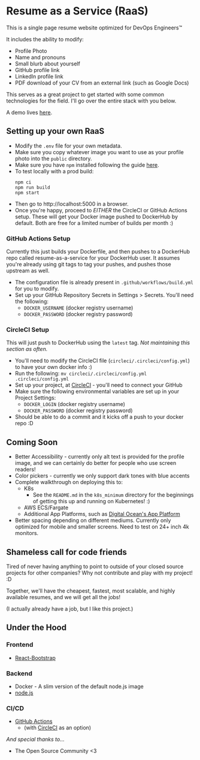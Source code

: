 Resume as a Service (RaaS)
=====================
This is a single page resume website optimized for DevOps Engineers&trade;

It includes the ability to modify:
* Profile Photo
* Name and pronouns
* Small blurb about yourself
* GitHub profile link
* LinkedIn profile link
* PDF download of your CV from an external link (such as Google Docs)

This serves as a great project to get started with some common technologies for
the field. I'll go over the entire stack with you below.

A demo lives [here](https://jessebot.work).

Setting up your own RaaS
-------------------------
* Modify the `.env` file for your own metadata.
* Make sure you copy whatever image you want to use as your profile photo into 
  the `public` directory.
* Make sure you have `npm` installed following the guide [here](https://docs.npmjs.com/cli/v7/configuring-npm/install).
* To test locally with a prod build:
  ```
  npm ci
  npm run build
  npm start
  ```
* Then go to http://localhost:5000 in a browser.
* Once you're happy, proceed to *EITHER* the CircleCI or GitHub Actions setup.
  These will get your Docker image pushed to DockerHub by default. Both are
  free for a limited number of builds per month :)

### GitHub Actions Setup
Currently this just builds your Dockerfile, and then pushes to a DockerHub repo called resume-as-a-service for your DockerHub user. It assumes you're already using git tags to tag your pushes, and pushes those upstream as well.

* The configuration file is already present in `.github/workflows/build.yml` for you to modify.
* Set up your GitHub Repository Secrets in Settings > Secrets. You'll need the following: 
  * `DOCKER_USERNAME` (docker registry username)
  * `DOCKER_PASSWORD` (docker registry password)

### CircleCI Setup
This will just push to DockerHub using the `latest` tag.
*Not maintaining this section as often.*

* You'll need to modify the CircleCI file (`circleci/.circleci/config.yml`) to have your own docker info :)
* Run the following: `mv circleci/.circleci/config.yml .circleci/config.yml`
* Set up your project, at [CircleCI](https://app.circleci.com/) - you'll need to connect your GitHub
* Make sure the following environmental variables are set up in your Project Settings:
  * `DOCKER_LOGIN` (docker registry username)
  * `DOCKER_PASSWORD` (docker registry password)
* Should be able to do a commit and it kicks off a push to your docker repo :D

## Coming Soon
 - Better Accessibility - currently only alt text is provided for the profile
   image, and we can certainly do better for people who use screen readers!
 - Color pickers - currently we only support dark tones with blue accents
 - Complete walkthrough on deploying this to:
   * K8s
     * See the `README.md` in the `k8s_minimum` directory for the beginnings of
       getting this up and running on Kubernetes! :)
   * AWS ECS/Fargate
   * Additional App Platforms, such as [Digital Ocean's App Platform](https://www.digitalocean.com/products/app-platform/)
- Better spacing depending on different mediums. Currently only optimized for 
  mobile and smaller screens. Need to test on 24+ inch 4k monitors.


Shameless call for code friends
-------------------------------
Tired of never having anything to point to
outside of your closed source projects for other companies? Why not contribute 
and play with my project! :D

Together, we'll have the cheapest, fastest, most scalable, and highly available
resumes, and we will get all the jobs!

(I actually already have a job, but I like this project.)

Under the Hood
--------------

### Frontend
* [React-Bootstrap](https://react-bootstrap.github.io/)

### Backend
* Docker - A slim version of the default node.js image
* [node.js](https://nodejs.org/en/)

### CI/CD
* [GitHub Actions](https://github.com/features/actions)
  * (with [CircleCI](https://circleci.com/) as an option)

_And special thanks to..._
* The Open Source Community <3
